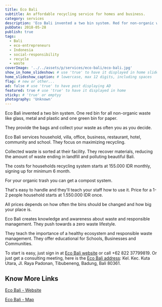 ```yaml
---
title: Eco Bali
subtitle: An affordable recycling service for homes and business.
category: services
description: 'Eco Bali invented a two bin system. Red for non-organic waste, green bin for paper. They provide the bags and collect your waste as often you as you decide. '
pubDate: 2018-05-28
publish: true
tags:
  - Bali
  - eco-entrepreneurs
  - Indonesia
  - social-responsibility
  - recycle
  - waste
coverImage: '../../assets/p/services/eco-bali/eco-bali.jpg'
show_in_home_slideshow: # use 'true' to have it displayed in home slideshow
home_slideshow_caption: # lowercase, max 12 digits, including spaces
flag: # new or other...
ad: false # use 'true' to have post displaying AD
featured: true # use 'true' to have it displayed in home
sticky: # 'true' or emptyy
photography: 'Unknown'
---
```


Eco Bali invented a two bin system. One red bin for all non-organic waste like glass, metal and plastic and one green bin for paper.

They provide the bags and collect your waste as often you as you decide.

Eco Bali services household, villa, office, business, restaurant, hotel, community and school. They focus on maximizing recycling.

Collected waste is sorted at their facility. They recover materials, reducing the amount of waste ending in landfill and polluting beautiful Bali.

The costs for households recycling system starts at 155.000 IDR monthly, signing up for minimum 6 month.

For your organic trash you can get a compost system.

That's easy to handle and they'll teach your staff how to use it. Price for a 1-2 people household starts at 1.550.000 IDR once.

All prices depends on how often the bins should be changed and how big your place is.

Eco Bali creates knowledge and awareness about waste and responsible management. They push towards a zero waste lifestyle.

They teach the importance of a healthy ecosystem and responsible waste management. They offer educational for Schools, Businesses and Communities.

To start is easy, just sign in at [Eco Bali website](http://eco-bali.com) or call +62 822 37799819. Or just get a consulting meeting, here is the [Eco Bali address](https://goo.gl/maps/xsFMSpURS7S2): Kel. Kec. Kuta Utara, Jl. Raya Padonan, Tibubeneng, Badung, Bali 80361.

## Know More Links

[Eco Bali - Website](http://eco-bali.com)

[Eco Bali - Map](https://goo.gl/maps/xsFMSpURS7S2)
